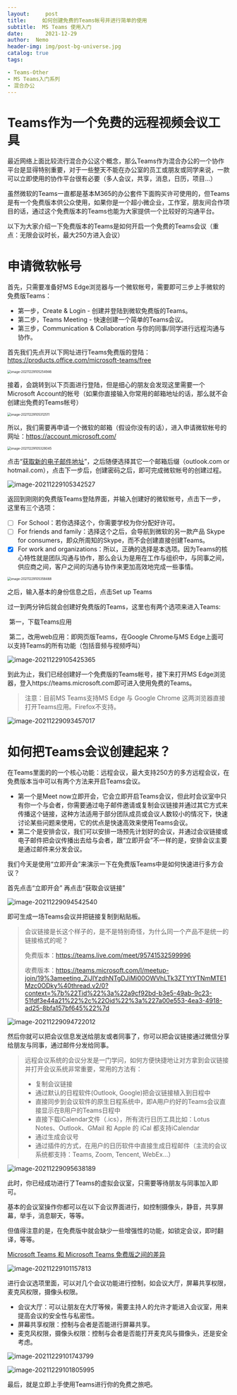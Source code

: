 ```yaml
---
layout:     post
title:     如何创建免费的Teams帐号并进行简单的使用
subtitle:  MS Teams 使用入门
date:       2021-12-29
author:  Nemo
header-img: img/post-bg-universe.jpg
catalog: true
tags:

- Teams-Other
- MS Teams入门系列
- 混合办公
---
```


# Teams作为一个免费的远程视频会议工具

最近网络上面比较流行混合办公这个概念，那么Teams作为混合办公的一个协作平台是显得特别重要，对于一些整天不能在办公室的员工或朋友或同学来说，一款可以立即使用的协作平台很有必要（多人会议，共享，消息，日历，项目...）

虽然微软的Teams一直都是基本M365的办公套件下面购买许可使用的，但Teams是有一个免费版本供公众使用，如果你是一个超小微企业，工作室，朋友间合作项目的话，通过这个免费版本的Teams也能为大家提供一个比较好的沟通平台。

以下为大家介绍一下免费版本的Teams是如何开启一个免费的Teams会议（重点：无限会议时长，最大250方进入会议）

# 申请微软帐号

首先，只需要准备好MS Edge浏览器与一个微软帐号，需要即可三步上手微软的免费版Teams：

- 第一步，Create & Login - 创建并登陆到微软免费版的Teams。
- 第二步，Teams Meeting - 快速创建一个简单的Teams会议。
- 第三步，Communication & Collaboration 与你的同事/同学进行远程沟通与协作。

首先我们先点开以下网址进行Teams免费版的登陆：https://products.office.com/microsoft-teams/free

<img src="https://cdn.jsdelivr.net/gh/kristofftan/kristofftan.github.io/img/image-20211229105254946.png" alt="image-20211229105254946" style="zoom:50%;" />

接着，会跳转到以下页面进行登陆，但是细心的朋友会发现这里需要一个Microsoft Account的帐号（如果你直接输入你常用的邮箱地址的话，那么就不会创建出免费的Teams帐号）

<img src="https://cdn.jsdelivr.net/gh/kristofftan/kristofftan.github.io/img/image-20211229105312511.png" alt="image-20211229105312511" style="zoom:50%;" />

所以，我们需要再申请一个微软的邮箱（假设你没有的话），进入申请微软帐号的网址：https://account.microsoft.com/

<img src="https://cdn.jsdelivr.net/gh/kristofftan/kristofftan.github.io/img/image-20211229105328045.png" alt="image-20211229105328045" style="zoom:50%;" />

点击“[获取新的电子邮件地址](https://signup.live.com/signup?lcid=2052&wa=wsignin1.0&rpsnv=13&ct=1599141632&rver=7.0.6738.0&wp=MBI_SSL&wreply=https%3a%2f%2faccount.microsoft.com%2fauth%2fcomplete-signin%3fru%3dhttps%3A%2F%2Faccount.microsoft.com%2F%3Fru%3Dhttps%253A%252F%252Faccount.microsoft.com%252F&lc=2052&id=292666&lw=1&fl=easi2&mkt=zh-CN&lic=1&uaid=f2c92cf9fca4439b97d448eecfbfc09f#)”，之后随便选择其它一个邮箱后缀（outlook.com or hotmail.com），点击下一步后，创建密码之后，即可完成微软帐号的创建过程。

![image-20211229105342527](https://cdn.jsdelivr.net/gh/kristofftan/kristofftan.github.io/img/image-20211229105342527.png)

返回到刚刚的免费版Teams登陆界面，并输入创建好的微软帐号，点击下一步，这里有三个选项：

- [ ] For School：若你选择这个，你需要学校为你分配好许可。
- [ ] For friends and family：选择这个之后，会导航到微软的另一款产品 Skype for consumers，即众所周知的Skype，而不会创建直接创建Teams。
- [x] For work and organizations：所以，正确的选择是本选项。因为Teams的核心特性就是团队沟通与协作，那么会认为是用在工作与组织中，与同事之间，供应商之间，客户之间的沟通与协作来更加高效地完成一些事情。 

<img src="https://cdn.jsdelivr.net/gh/kristofftan/kristofftan.github.io/img/image-20211229105358468.png" alt="image-20211229105358468" style="zoom:50%;" />

之后，输入基本的身份信息之后，点击Set up Teams



过一到两分钟后就会创建好免费版的Teams，这里也有两个选项来进入Teams:

​	第一，下载Teams应用

​	第二，改用web应用：即网页版Teams，在Google Chrome与MS Edge上面可以支持Teams的所有功能（包括音频与视频呼叫）

![image-20211229105425365](https://cdn.jsdelivr.net/gh/kristofftan/kristofftan.github.io/img/image-20211229105425365.png)

到此为止，我们已经创建好一个免费版的Teams帐号，接下来打开MS Edge浏览器，登入https://teams.microsoft.com即可进入使用免费的Teams。

> 注意：目前MS Teams支持MS Edge 与 Google Chrome 这两浏览器直接打开Teams应用。Firefox不支持。

![image-20211229093457017](https://cdn.jsdelivr.net/gh/kristofftan/kristofftan.github.io/img/image-20211229093457017.png)

# 如何把Teams会议创建起来？

在Teams里面的的一个核心功能：远程会议，最大支持250方的多方远程会议，在免费版本当中可以有两个方法来开启Teams会议。

- 第一个是Meet now立即开会，它会立即开启Teams会议，但此时会议室中只有你一个与会者，你需要通过电子邮件邀请或复制会议链接并通过其它方式来传播这个链接，这种方法适用于部分团队成员或会议人数较小的情况下，快速讨论某些问题来使用，它的优点是快速高效来使用Teams会议。
- 第二个是安排会议，我们可以安排一场预先计划好的会议，并通过会议链接或电子邮件把会议传播出去给与会者，跟“立即开会”不一样的是，安排会议主要是通过邮件来分发会议。

我们今天是使用“立即开会”来演示一下在免费版Teams中是如何快速进行多方会议？

首先点击“立即开会” 再点击“获取会议链接” 

![image-20211229094542540](https://cdn.jsdelivr.net/gh/kristofftan/kristofftan.github.io/img/image-20211229094542540.png)

即可生成一场Teams会议并把链接复制到粘贴板。

> 会议链接是长这个样子的，是不是特别奇怪，为什么同一个产品不是统一的链接格式的呢？
>
> 免费版本：https://teams.live.com/meet/95741532599996
>
> 收费版本：https://teams.microsoft.com/l/meetup-join/19%3ameeting_ZjJlYzdhNTgDJiMi00OWVhLTk3ZTYtYTNmMTE1Mzc0ODky%40thread.v2/0?context=%7b%22Tid%22%3a%22a9cf92bd-b3e5-49ab-9c23-51fdf3e44a21%22%2c%22Oid%22%3a%227a00e553-4ea3-4918-ad25-8bfa157bf645%22%7d

![image-20211229094722012](https://cdn.jsdelivr.net/gh/kristofftan/kristofftan.github.io/img/image-20211229094722012.png)

然后你就可以把会议信息发送给朋友或者同事了，你可以把会议链接通过微信分享给朋友与同事，通过邮件分发给同事。

> 远程会议系统的会议分发是一门学问，如何方便快捷地让对方拿到会议链接并打开会议系统非常重要，常用的方法有：
>
> - 复制会议链接
> - 通过默认的日程软件(Outlook, Google)把会议链接植入到日程中
> - 直接同步到会议软件的原生日程系统中，即A用户约好的Teams会议直接显示在B用户的Teams日程中
> - 直接下载iCalendar文件（.ics），所有流行日历工具比如：Lotus Notes、Outlook、GMail 和 Apple 的 iCal 都支持iCalendar
> - 通过生成会议号
> - 通过插件的方式，在用户的日历软件中直接生成日程邮件（主流的会议系统都支持：Teams, Zoom, Tencent, WebEx...）

![image-20211229095638189](https://cdn.jsdelivr.net/gh/kristofftan/kristofftan.github.io/img/image-20211229095638189.png)

此时，你已经成功进行了Teams的虚拟会议室，只需要等待朋友与同事加入即可。

基本的会议室操作你都可以在以下会议界面进行，如控制摄像头，静音，共享屏幕，举手，消息聊天，等等。

但值得注意的是，在免费版中就会缺少一些增强性的功能，如锁定会议，即时翻译，等等。

[Microsoft Teams 和 Microsoft Teams 免费版之间的差异](https://support.microsoft.com/zh-cn/office/microsoft-teams-%E5%92%8C-microsoft-teams-%E5%85%8D%E8%B4%B9%E7%89%88%E4%B9%8B%E9%97%B4%E7%9A%84%E5%B7%AE%E5%BC%82-0b69cf39-eb52-49af-b255-60d46fdf8a9c?ui=zh-cn&rs=zh-cn&ad=cn&WT.mc_id=M365-MVP-5003881)

![image-20211229101157813](https://cdn.jsdelivr.net/gh/kristofftan/kristofftan.github.io/img/image-20211229101157813.png)

进行会议选项里面，可以对几个会议功能进行控制，如会议大厅，屏幕共享权限，麦克风权限，摄像头权限。

- 会议大厅：可以让朋友在大厅等候，需要主持人的允许才能进入会议室，用来提高会议的安全性与私密性。
- 屏幕共享权限：控制与会者是否能进行屏幕共享。
- 麦克风权限，摄像头权限：控制与会者是否能打开麦克风与摄像头，还是安全考虑。

![image-20211229101743799](https://cdn.jsdelivr.net/gh/kristofftan/kristofftan.github.io/img/image-20211229101743799.png)

![image-20211229101805995](https://cdn.jsdelivr.net/gh/kristofftan/kristofftan.github.io/img/image-20211229101805995.png)

最后，就是立即上手使用Teams进行你的免费之旅吧。
